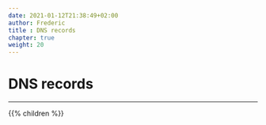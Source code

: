 ```yaml
---
date: 2021-01-12T21:38:49+02:00
author: Frederic
title : DNS records
chapter: true
weight: 20
---
```


# DNS records

---

{{% children %}}

